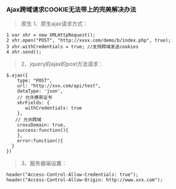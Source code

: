 ### Ajax跨域请求COOKIE无法带上的完美解决办法
> 原生
1、原生ajax请求方式：

```
1 var xhr = new XMLHttpRequest();
2 xhr.open("POST", "http://xxxx.com/demo/b/index.php", true);
3 xhr.withCredentials = true; //支持跨域发送cookies
4 xhr.send();
```

> 2、jquery的ajax的post方法请求：

```
$.ajax({
    type: "POST",
    url: "http://xxx.com/api/test",
    dataType: 'json',
    // 允许携带证书
    xhrFields: {
       withCredentials: true
    },
　　// 允许跨域
    crossDomain: true,
    success:function(){
    },
    error:function(){
  }
})
```

> 3、服务器端设置：

```
header("Access-Control-Allow-Credentials: true");
header("Access-Control-Allow-Origin: http://www.xxx.com");
```



